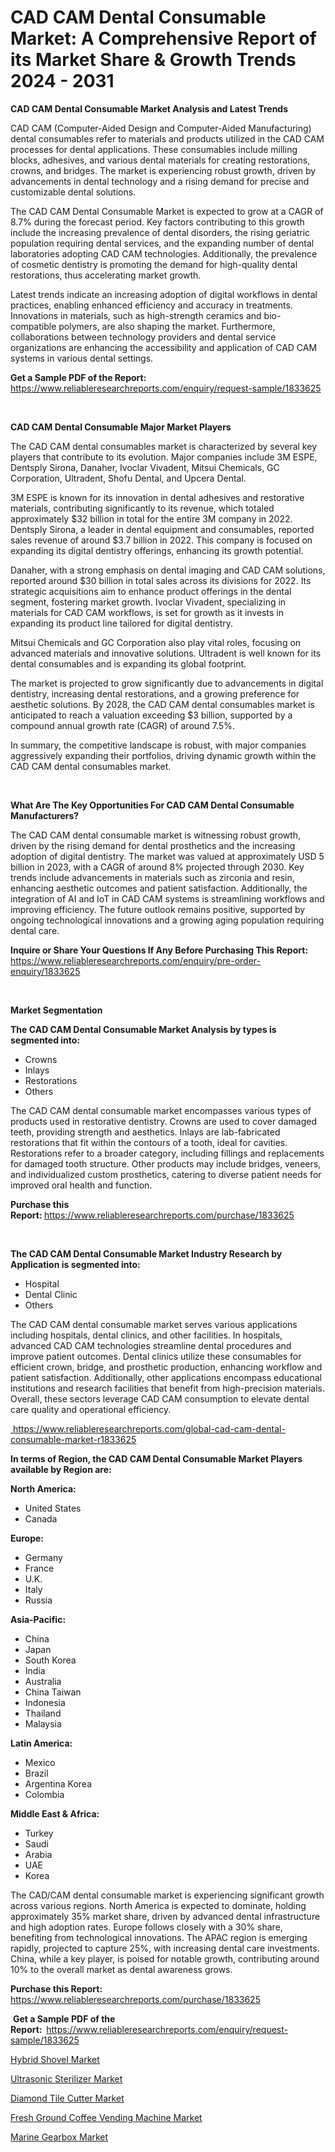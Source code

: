<p><h1>CAD CAM Dental Consumable Market: A Comprehensive Report of its Market Share & Growth Trends 2024 - 2031</h1></p><p><strong>CAD CAM Dental Consumable Market Analysis and Latest Trends</strong></p>
<p><p>CAD CAM (Computer-Aided Design and Computer-Aided Manufacturing) dental consumables refer to materials and products utilized in the CAD CAM processes for dental applications. These consumables include milling blocks, adhesives, and various dental materials for creating restorations, crowns, and bridges. The market is experiencing robust growth, driven by advancements in dental technology and a rising demand for precise and customizable dental solutions.</p><p>The CAD CAM Dental Consumable Market is expected to grow at a CAGR of 8.7% during the forecast period. Key factors contributing to this growth include the increasing prevalence of dental disorders, the rising geriatric population requiring dental services, and the expanding number of dental laboratories adopting CAD CAM technologies. Additionally, the prevalence of cosmetic dentistry is promoting the demand for high-quality dental restorations, thus accelerating market growth.</p><p>Latest trends indicate an increasing adoption of digital workflows in dental practices, enabling enhanced efficiency and accuracy in treatments. Innovations in materials, such as high-strength ceramics and bio-compatible polymers, are also shaping the market. Furthermore, collaborations between technology providers and dental service organizations are enhancing the accessibility and application of CAD CAM systems in various dental settings.</p></p>
<p><strong>Get a Sample PDF of the Report:&nbsp;</strong> <a href="https://www.reliableresearchreports.com/enquiry/request-sample/1833625?utm_campaign=1736&utm_medium=2&utm_source=Github&utm_content=ia&utm_term=19102024&utm_id=cad-cam-dental-consumable">https://www.reliableresearchreports.com/enquiry/request-sample/1833625</a></p>
<p>&nbsp;</p>
<p><strong>CAD CAM Dental Consumable Major Market Players</strong></p>
<p><p>The CAD CAM dental consumables market is characterized by several key players that contribute to its evolution. Major companies include 3M ESPE, Dentsply Sirona, Danaher, Ivoclar Vivadent, Mitsui Chemicals, GC Corporation, Ultradent, Shofu Dental, and Upcera Dental. </p><p>3M ESPE is known for its innovation in dental adhesives and restorative materials, contributing significantly to its revenue, which totaled approximately $32 billion in total for the entire 3M company in 2022. Dentsply Sirona, a leader in dental equipment and consumables, reported sales revenue of around $3.7 billion in 2022. This company is focused on expanding its digital dentistry offerings, enhancing its growth potential.</p><p>Danaher, with a strong emphasis on dental imaging and CAD CAM solutions, reported around $30 billion in total sales across its divisions for 2022. Its strategic acquisitions aim to enhance product offerings in the dental segment, fostering market growth. Ivoclar Vivadent, specializing in materials for CAD CAM workflows, is set for growth as it invests in expanding its product line tailored for digital dentistry.</p><p>Mitsui Chemicals and GC Corporation also play vital roles, focusing on advanced materials and innovative solutions. Ultradent is well known for its dental consumables and is expanding its global footprint. </p><p>The market is projected to grow significantly due to advancements in digital dentistry, increasing dental restorations, and a growing preference for aesthetic solutions. By 2028, the CAD CAM dental consumables market is anticipated to reach a valuation exceeding $3 billion, supported by a compound annual growth rate (CAGR) of around 7.5%. </p><p>In summary, the competitive landscape is robust, with major companies aggressively expanding their portfolios, driving dynamic growth within the CAD CAM dental consumables market.</p></p>
<p>&nbsp;</p>
<p><strong>What Are The Key Opportunities For CAD CAM Dental Consumable Manufacturers?</strong></p>
<p><p>The CAD CAM dental consumable market is witnessing robust growth, driven by the rising demand for dental prosthetics and the increasing adoption of digital dentistry. The market was valued at approximately USD 5 billion in 2023, with a CAGR of around 8% projected through 2030. Key trends include advancements in materials such as zirconia and resin, enhancing aesthetic outcomes and patient satisfaction. Additionally, the integration of AI and IoT in CAD CAM systems is streamlining workflows and improving efficiency. The future outlook remains positive, supported by ongoing technological innovations and a growing aging population requiring dental care.</p></p>
<p><strong>Inquire or Share Your Questions If Any Before Purchasing This Report:</strong> <a href="https://www.reliableresearchreports.com/enquiry/pre-order-enquiry/1833625?utm_campaign=1736&utm_medium=2&utm_source=Github&utm_content=ia&utm_term=19102024&utm_id=cad-cam-dental-consumable">https://www.reliableresearchreports.com/enquiry/pre-order-enquiry/1833625</a></p>
<p>&nbsp;</p>
<p><strong>Market Segmentation</strong></p>
<p><strong>The CAD CAM Dental Consumable Market Analysis by types is segmented into:</strong></p>
<p><ul><li>Crowns</li><li>Inlays</li><li>Restorations</li><li>Others</li></ul></p>
<p><p>The CAD CAM dental consumable market encompasses various types of products used in restorative dentistry. Crowns are used to cover damaged teeth, providing strength and aesthetics. Inlays are lab-fabricated restorations that fit within the contours of a tooth, ideal for cavities. Restorations refer to a broader category, including fillings and replacements for damaged tooth structure. Other products may include bridges, veneers, and individualized custom prosthetics, catering to diverse patient needs for improved oral health and function.</p></p>
<p><strong>Purchase this Report:&nbsp;</strong><a href="https://www.reliableresearchreports.com/purchase/1833625?utm_campaign=1736&utm_medium=2&utm_source=Github&utm_content=ia&utm_term=19102024&utm_id=cad-cam-dental-consumable">https://www.reliableresearchreports.com/purchase/1833625</a></p>
<p>&nbsp;</p>
<p><strong>The CAD CAM Dental Consumable Market Industry Research by Application is segmented into:</strong></p>
<p><ul><li>Hospital</li><li>Dental Clinic</li><li>Others</li></ul></p>
<p><p>The CAD CAM dental consumable market serves various applications including hospitals, dental clinics, and other facilities. In hospitals, advanced CAD CAM technologies streamline dental procedures and improve patient outcomes. Dental clinics utilize these consumables for efficient crown, bridge, and prosthetic production, enhancing workflow and patient satisfaction. Additionally, other applications encompass educational institutions and research facilities that benefit from high-precision materials. Overall, these sectors leverage CAD CAM consumption to elevate dental care quality and operational efficiency.</p></p>
<p><a href="https://www.reliableresearchreports.com/global-cad-cam-dental-consumable-market-r1833625?utm_campaign=1736&utm_medium=2&utm_source=Github&utm_content=ia&utm_term=19102024&utm_id=cad-cam-dental-consumable">&nbsp;https://www.reliableresearchreports.com/global-cad-cam-dental-consumable-market-r1833625</a></p>
<p><strong>In terms of Region, the CAD CAM Dental Consumable Market Players available by Region are:</strong></p>
<p>
    <p> <strong> North America: </strong>
        <ul>
            <li>United States</li>
            <li>Canada</li>
        </ul>
        </p> 
    <p> <strong> Europe: </strong>
        <ul>
            <li>Germany</li>
            <li>France</li>
            <li>U.K.</li>
            <li>Italy</li>
            <li>Russia</li>
        </ul>
        </p> 
    <p> <strong> Asia-Pacific: </strong>
        <ul>
            <li>China</li>
            <li>Japan</li>
            <li>South Korea</li>
            <li>India</li>
            <li>Australia</li>
            <li>China Taiwan</li>
            <li>Indonesia</li>
            <li>Thailand</li>
            <li>Malaysia</li>
        </ul>
        </p> 
    <p> <strong> Latin America: </strong>
        <ul>
            <li>Mexico</li>
            <li>Brazil</li>
            <li>Argentina Korea</li>
            <li>Colombia</li>
        </ul>
        </p> 
    <p> <strong> Middle East & Africa: </strong>
        <ul>
            <li>Turkey</li>
            <li>Saudi</li>
            <li>Arabia</li>
            <li>UAE</li>
            <li>Korea</li>
        </ul>
    </p>
    </p>
<p><p>The CAD/CAM dental consumable market is experiencing significant growth across various regions. North America is expected to dominate, holding approximately 35% market share, driven by advanced dental infrastructure and high adoption rates. Europe follows closely with a 30% share, benefiting from technological innovations. The APAC region is emerging rapidly, projected to capture 25%, with increasing dental care investments. China, while a key player, is poised for notable growth, contributing around 10% to the overall market as dental awareness grows.</p></p>
<p><strong>Purchase this Report: </strong><a href="https://www.reliableresearchreports.com/purchase/1833625?utm_campaign=1736&utm_medium=2&utm_source=Github&utm_content=ia&utm_term=19102024&utm_id=cad-cam-dental-consumable">https://www.reliableresearchreports.com/purchase/1833625</a></p>
<p>&nbsp;<strong>Get a Sample PDF of the Report:&nbsp;&nbsp;</strong><a href="https://www.reliableresearchreports.com/enquiry/request-sample/1833625?utm_campaign=1736&utm_medium=2&utm_source=Github&utm_content=ia&utm_term=19102024&utm_id=cad-cam-dental-consumable">https://www.reliableresearchreports.com/enquiry/request-sample/1833625</a></p>
<p><strong></strong></p>
<p><p><a href="https://www.linkedin.com/pulse/exploring-hybrid-shovel-market-dynamics-global-trends-future-4va2f?utm_campaign=1736&utm_medium=2&utm_source=Github&utm_content=ia&utm_term=19102024&utm_id=cad-cam-dental-consumable">Hybrid Shovel Market</a></p><p><a href="https://www.linkedin.com/pulse/ultrasonic-sterilizer-market-forecast-global-trends-analysis-cezif?utm_campaign=1736&utm_medium=2&utm_source=Github&utm_content=ia&utm_term=19102024&utm_id=cad-cam-dental-consumable">Ultrasonic Sterilizer Market</a></p><p><a href="https://www.linkedin.com/pulse/strategic-insights-global-diamond-tile-cutter-market-trends-r2vmf?utm_campaign=1736&utm_medium=2&utm_source=Github&utm_content=ia&utm_term=19102024&utm_id=cad-cam-dental-consumable">Diamond Tile Cutter Market</a></p><p><a href="https://www.linkedin.com/pulse/fresh-ground-coffee-vending-machine-market-indicators-size-dq5mf?utm_campaign=1736&utm_medium=2&utm_source=Github&utm_content=ia&utm_term=19102024&utm_id=cad-cam-dental-consumable">Fresh Ground Coffee Vending Machine Market</a></p><p><a href="https://www.linkedin.com/pulse/exploring-marine-gearbox-market-dynamics-revenue-analysis-ayiqf?utm_campaign=1736&utm_medium=2&utm_source=Github&utm_content=ia&utm_term=19102024&utm_id=cad-cam-dental-consumable">Marine Gearbox Market</a></p></p>